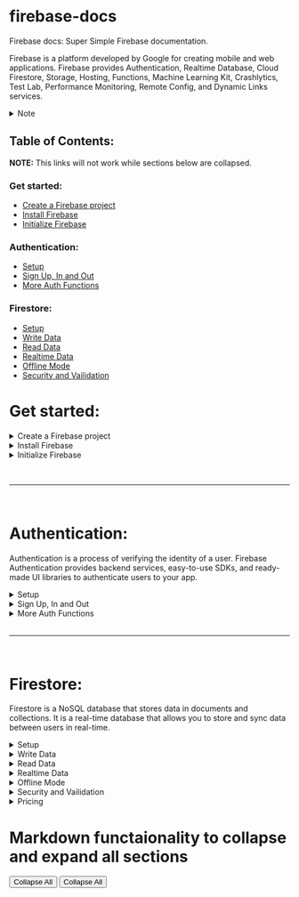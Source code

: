 # firebase-docs

Firebase docs: Super Simple Firebase documentation.

Firebase is a platform developed by Google for creating mobile and web applications.
Firebase provides Authentication, Realtime Database, Cloud Firestore, Storage, Hosting, Functions, Machine Learning Kit, Crashlytics, Test Lab, Performance Monitoring, Remote Config, and Dynamic Links services.

<details>
<summary>Note</summary>

# Notes:

This is not an official documentation, it's just a simple documentation for beginners. You can find the official documentation [here](https://firebase.google.com/docs).

I am [Ahmed Abdelbaset](https://github.com/A7med3bdulBaset), Frontend Developer, 20 years old, from Egypt. I am a self-taught developer, I started learning web development in 2019, and I am still learning. I am currently learning React and React Native.

I will try to update it as much as I can.

If you have any suggestions, please feel free to open an issue.

If you want to contribute, please feel free to open a pull request.

I am not a native English speaker, so if you find any mistakes, please feel free to open an issue or a pull request.

</details>

## Table of Contents:

**NOTE:** This links will not work while sections below are collapsed.

### Get started:
- [Create a Firebase project](#create-a-firebase-project)
- [Install Firebase](#install-firebase)
- [Initialize Firebase](#initialize-firebase)


### Authentication:

-  [Setup](#setup)
-  [Sign Up, In and Out](#sign-up-in-and-out)
-  [More Auth Functions](#more-auth-functions)

### Firestore:

-  [Setup](#setup)
-  [Write Data](#write-data)
-  [Read Data](#read-data)
-  [Realtime Data](#realtime-data)
-  [Offline Mode](#offline-mode)
-  [Security and Vailidation](#security-and-vailidation)

# Get started:

  <details>
  <summary>Create a Firebase project</summary>

## Create a Firebase project:

-  Go to [Firebase Console](https://console.firebase.google.com/).
-  Login with your Google account.
-  Click on `Add Project`.
-  Enter a name for your project.
-  Click on `Continue`.
-  It will ask you to enable Google Analytics for your project, you can enable it or disable it. then press continue.
-  Click on `Create Project`.
-  It will take a few seconds to create your project.
-  After creating your project, you will be redirected to the project dashboard.
-  Now, You have to start an app. From the dashboard, choose `Web` from the `Add Firebase to your web app` section. Choose a name for your app, then click on `Register App`.
-  Copy the config object. You will need it later.

### The config object looks like this:

```js
const firebaseConfig = {
	apiKey: "###############",
	authDomain: "###############",
	projectId: "###############",
	storageBucket: "###############",
	messagingSenderId: "###############",
	appId: "###############",
};
```

</details>

  <details>
  <summary>Install Firebase</summary>

## Install Firebase:

### NPM:

```bash
npm install firebase
```

    <details>
    <summary>Yarn and script tag</summary>

    ### Yarn:
    ```bash
    yarn add firebase
    ```

    ### Script tag:
    ```html
    <script src="https://www.gstatic.com/firebasejs/9.1.3/firebase-app.js"></script>
    <script src="https://www.gstatic.com/firebasejs/9.1.3/firebase-auth.js"></script>
    ...
    ```
    </details>

  </details>

  <details>
  <summary>Initialize Firebase</summary>

## Initialize Firebase app:

```js
import { initializeApp } from "firebase/app";
const app = initializeApp(firebaseConfig);
```

As you see we imported `initializeApp` from `firebase/app` and we called it with `firebaseConfig` as an argument. This will initialize our app. The `firebase` package has also `firebase/auth`, `firebase/firestore`, `firebase/storage`, `firebase/functions`, and more. You can import functions from them like this:

```js
import { getAuth } from "firebase/auth";
import { getFirestore } from "firebase/firestore";
import { getStorage } from "firebase/storage";
// ...

const auth = getAuth(app);
const db = getFirestore(app);
const storage = getStorage(app);
// ...
```

  </details>

<br /><hr /><br />

# Authentication:

Authentication is a process of verifying the identity of a user. Firebase Authentication provides backend services, easy-to-use SDKs, and ready-made UI libraries to authenticate users to your app.

  <details>
    <summary>Setup</summary>

    ## Install Firebase:

    `npm install firebase`

    ## initialize app:

    ```js
    import { initializeApp } from "firebase/app";
    const app = initializeApp({ ...firebaseAppConfig });
    ```

    ## initialize auth:

    ```js
    import { getAuth } from "firebase/auth";
    const auth = getAuth(app);
    ```

  </details>

  <details>
  <summary>Sign Up, In and Out</summary>

## Sign Up, In and Out:

| Function                          | Syntax                                                                            |
| --------------------------------- | --------------------------------------------------------------------------------- |
| Sign Up with Email                | `createUserWithEmailAndPassword(auth, email, password)`                           |
| Sign In with Email                | `signInWithEmailAndPassword(auth, email, password)`                               |
| Sign In and Sign Up with Provider | `signInWithPopup(auth, provider)`, `signInWithRedirect(auth, provider)` like next |
| Google                            | `signInWithPopup(auth, new GoogleAuthProvider())`                                 |
| Facebook                          | `signInWithPopup(auth, new FacebookAuthProvider())`                               |
| Twitter                           | `signInWithPopup(auth, new TwitterAuthProvider())`                                |
| Github                            | `signInWithPopup(auth, new GithubAuthProvider())`                                 |
| Apple                             | `signInWithPopup(auth, new OAuthProvider("apple.com"))`                           |
| Phone                             | `signInWithPhoneNumber(auth, phoneNumber, appVerifier)`                           |
| Anonymous                         | `signInAnonymously(auth)`                                                         |
| Custom                            | `signInWithCustomToken(auth, token)`                                              |
| More                              | [Firebase Docs](https://firebase.google.com/docs/auth/web/start)                  |
| Sign Out                          | `signOut(auth)`                                                                   |

  </details>

  <details>
  <summary>More Auth Functions</summary>

## More Auth Functions:

| Function                     | Syntax                                                                                                                |
| ---------------------------- | --------------------------------------------------------------------------------------------------------------------- |
| On Auth State Changed        | `onAuthStateChanged(auth, (user) => {})`                                                                              |
| Get Current User             | `auth.currentUser`                                                                                                    |
| `auth.currentUser`           | `{uid, displayName, email, emailVerified, phoneNumber, photoURL, isAnonymous, tenantId, providerData, metadata, ...}` |
| Update Profile               | `updateProfile(auth.currentUser, {displayName: "new name"})`                                                          |
| Delete User                  | `deleteUser(auth.currentUser)`                                                                                        |
| Send Email Verification      | `sendEmailVerification(auth.currentUser)`                                                                             |
| Send Password Reset Email    | `sendPasswordResetEmail(auth, email)`                                                                                 |
| Change Email                 | `updateEmail(auth.currentUser, newEmail)`                                                                             |
| Change Password              | `updatePassword(auth.currentUser, newPassword)`                                                                       |
| Link with Email              | `linkWithCredential(auth.currentUser, EmailAuthProvider.credential(email, password))`                                 |
| Link with Provider           | `linkWithPopup(auth.currentUser, provider)`                                                                           |
| Unlink Provider              | `unlink(auth.currentUser, providerId)`                                                                                |
| Reauthenticate               | `reauthenticateWithCredential(auth.currentUser, EmailAuthProvider.credential(email, password))`                       |
| Reauthenticate with Provider | `reauthenticateWithPopup(auth.currentUser, provider)`                                                                 |
| More                         | [Firebase Docs](https://firebase.google.com/docs/auth/web/manage-users)                                               |

  </details>

<br />
<hr />
<br />

# Firestore:

Firestore is a NoSQL database that stores data in documents and collections. It is a real-time database that allows you to store and sync data between users in real-time.

<details>
<summary>Setup</summary>

## Install Firebase:

`npm install firebase`

## initialize app:

```
import { initializeApp } from "firebase/app";
const app = initializeApp({...firebaseAppConfig});
```

## initialize firestore:

```
import { getFirestore } from "firebase/firestore";
const db = getFirestore(app);
```

</details>

<details>
<summary>Write Data</summary>

## Write Data: includes `create`, `update`, `delete`

-  docRef: `doc(db, "users", "id"?);`

| Function        | Syntax                                        | Action                  |
| --------------- | --------------------------------------------- | ----------------------- |
| Document Ref    | `doc(db, "users", "id")`                      | --                      |
| Set Document    | `setDoc(docRef, data, options)`               | `create` or `update`    |
| Add Document    | `addDoc(colRef, data, options)`               | `create` only (auto id) |
| Update Document | `updateDoc(docRef, data, options)`            | `update` only           |
| Delete Document | `deleteDoc(docRef, options)`                  | `delete` only           |
| Options object  | `{merge: true, mergeFields: ["name", "age"]}` | `update` only           |

</details>

<details>
<summary>Read Data</summary>

## Read Data: includes `get`, `list`

| Function       | Syntax                            | Action |
| -------------- | --------------------------------- | ------ |
| Document Ref   | `doc(db, "users", "id")`          | --     |
| Collection Ref | `collection(db, "users", query?)` | --     |
| Get Document   | `getDoc(docRef)`                  | `get`  |
| Get Documents  | `getDocs(query)`                  | `list` |

### Queries:

| Function    | Syntax                                                                                                       |
| ----------- | ------------------------------------------------------------------------------------------------------------ |
| Query       | `query(colRef, ...where?, orderBy?, limit?)`                                                                 |
| Order By    | `orderBy(..."key")`                                                                                          |
| Limit       | `limit(length)`                                                                                              |
| Start At    | `startAt(value)`                                                                                             |
| Start After | `startAfter(value)`                                                                                          |
| End At      | `endAt(value)`                                                                                               |
| End Before  | `endBefore(value)`                                                                                           |
| Where       | `where("key", oparator, "value")`                                                                            |
| Operations  | `"=="`, `"!="`, `">"`, `"<"`, `"<="`, `">="`, `"in"`, `"not-in"`, `"array-contains"`, `"array-contains-any"` |

#### Operations:

| Operation              | Syntax                                                  |
| ---------------------- | ------------------------------------------------------- |
| `"=="`                 | `where("country", "==", "EGYPT")`                       |
| `"!="`                 | `where("country", "!=", "USA")`                         |
| `">"`                  | `where("age", ">", "18")`                               |
| `"<"`                  | `where("age", "<", "18")`                               |
| `"<="`                 | `where("age", "<=", "18")`                              |
| `">="`                 | `where("age", ">=", "18")`                              |
| `"in"`                 | `where("country", "in", ["USA", "EGYPT"])`              |
| `"not-in"`             | `where("country", "not-in", ["USA", "EGYPT"])`          |
| `"array-contains"`     | `where("tags", "array-contains", "tag")`                |
| `"array-contains-any"` | `where("tags", "array-contains-any", ["tag1", "tag2"])` |

</details>

<details>
<summary>Realtime Data</summary>

## Get Realtime Data:

-  `onSnapshot(colRef | query | docRef, (snapshot) => {}, (error) => {}, (complete) => {});`
-  to Stop listening: call the returned function `onSnapshot()`

```
const unSubscribe = onSnapshot( colRef | query | docRef,
  (snapshot) => {// ON TRUE},
  (error) => { // ON ERROR},
  (complete) => { // ON COMPLETE }
);

// Stop listing:
unsubscribe()
```

</details>

<details>
<summary>Offline Mode</summary>

## Get Data from Cache (Offline Mode):

-  `getDocFromCache(docRef | query);`
-  `enableIndexedDbPersistence(db);`
-  `enableNetwork(db);`
-  `disableNetwork(db);`

</details>

<details>
<summary>Security and Vailidation</summary>

## Security and Validation:

[See the example below](#example)

| Target                         | Code                                                                                                   |
| ------------------------------ | ------------------------------------------------------------------------------------------------------ |
| rules version:                 | `rules_version = '2';`                                                                                 |
| service:                       | `service cloud.firestore {// code here}`                                                               |
| match syntax:                  | `match <path> {// code here}`                                                                          |
| path:                          | `/databases/{database}/documents`                                                                      |
| dynamic name:                  | `{name}`                                                                                               |
| dynamic name and its children: | `{name=**}`                                                                                            |
| allow syntax                   | `allow <action> : if <condition>;`                                                                     |
| action:                        | `create`, `update`, `delete`, `get`, `list`                                                            |
| aliases:                       | `read` ==> `get, list` **\_** `write` ==> `create, update, delete`                                     |
| condition syntax:              | `if <condition>`                                                                                       |
| condition oparator:            | `==`, `!=`, `>`, `<`, `>=`, `<=`, `in`, `not-in`, `array-contains`, `array-contains-any`, `&&`, `\|\|` |
| function syntax:               | `function name() {return condition}`                                                                   |
| built in functions:            | `exists()`, `get()`                                                                                    |
| exists()                       | `exists(/databases/$(database)/documents/users/$(request.auth.uid))`                                   |
| get()                          | `get(/databases/$(database)/documents/users/$(request.auth.uid)).data.admin == true`                   |
| built in variables:            | `request`, `resource` ...and more                                                                      |
| request:                       | `request.auth`, `request.path`, `request.resourse`, `request.time`, `request.method`                   |
| resource:                      | `resource.data`, `resource.id`, `resource._name_`                                                      |
| dynamic variables:             | `$(variable)`                                                                                          |
| dynamic path:                  | `/databases/$(database)/documents/users/$(request.auth.uid)`                                           |

### Example:

```
rules_version = '2';
service cloud.firestore {
  match /databases/{database}/documents {
  	match /blogs/{blog} {
    	allow read: if true;
      allow create: if request.auth != null;
      allow update, delete: if request.auth != null
      		&& resource.data.auther.uid == request.auth.uid;
    }
  }
}
```

</details>

<details>
<summary>Pricing</summary>

## Pricing:

For free, you can use 1GB of storage and 50,000 reads and writes per day. For more, you can upgrade to a paid plan.

Paid plans start at $0.18 per GB per month, and you only pay for what you use. You can also add a lot of other features, such as authentication, hosting, and more.

</details>


# Markdown functaionality to collapse and expand all sections

<script src=script.js></script>

<button onclick="collapseAll()">Collapse All</button>
<button onclick="document.querySelectorAll('details').forEach(el => el.open = true)}">Collapse All</button>

